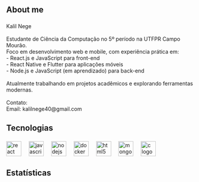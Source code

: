 <h2 align="left">About me</h2>

###

<p align="left">Kalil Nege  <br><br>Estudante de Ciência da Computação no 5º período na UTFPR Campo Mourão.  <br>Foco em desenvolvimento web e mobile, com experiência prática em:  <br>- React.js e JavaScript para front-end  <br>- React Native e Flutter para aplicações móveis  <br>- Node.js e JavaScript (em aprendizado) para back-end  <br><br>Atualmente trabalhando em projetos acadêmicos e explorando ferramentas modernas.  <br><br>Contato:   <br>Email: kalilnege40@gmail.com</p>

###

<h2 align="left">Tecnologias</h2>

###

<div align="left">
  <img src="https://cdn.jsdelivr.net/gh/devicons/devicon/icons/react/react-original.svg" height="40" alt="react logo"  />
  <img width="12" />
  <img src="https://cdn.jsdelivr.net/gh/devicons/devicon/icons/javascript/javascript-original.svg" height="40" alt="javascript logo"  />
  <img width="12" />
  <img src="https://cdn.jsdelivr.net/gh/devicons/devicon/icons/nodejs/nodejs-original.svg" height="40" alt="nodejs logo"  />
  <img width="12" />
  <img src="https://cdn.jsdelivr.net/gh/devicons/devicon/icons/docker/docker-original.svg" height="40" alt="docker logo"  />
  <img width="12" />
  <img src="https://cdn.jsdelivr.net/gh/devicons/devicon/icons/html5/html5-original.svg" height="40" alt="html5 logo"  />
  <img width="12" />
  <img src="https://cdn.jsdelivr.net/gh/devicons/devicon/icons/mongodb/mongodb-original.svg" height="40" alt="mongodb logo"  />
  <img width="12" />
  <img src="https://cdn.jsdelivr.net/gh/devicons/devicon/icons/c/c-original.svg" height="40" alt="c logo"  />
</div>

###

<h2 align="left">Estatísticas</h2>

###



